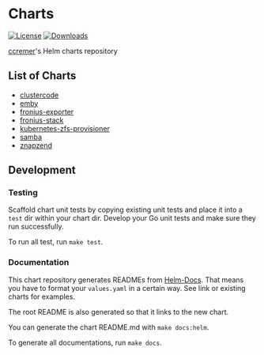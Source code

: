 # Charts

[![License](https://img.shields.io/github/license/ccremer/charts)](https://github.com/ccremer/charts/blob/master/LICENSE)
[![Downloads](https://img.shields.io/github/downloads/ccremer/charts/total)](https://github.com/ccremer/charts/releases)

[ccremer](https://github.com/ccremer)'s Helm charts repository

## List of Charts

* [clustercode](charts/clustercode/README.md)
* [emby](charts/emby/README.md)
* [fronius-exporter](charts/fronius-exporter/README.md)
* [fronius-stack](charts/fronius-stack/README.md)
* [kubernetes-zfs-provisioner](charts/kubernetes-zfs-provisioner/README.md)
* [samba](charts/samba/README.md)
* [znapzend](charts/znapzend/README.md)

## Development

### Testing

Scaffold chart unit tests by copying existing unit tests and place it into a `test` dir within your chart dir.
Develop your Go unit tests and make sure they run successfully.

To run all test, run `make test`.

### Documentation

This chart repository generates READMEs from [Helm-Docs](https://github.com/norwoodj/helm-docs/).
That means you have to format your `values.yaml` in a certain way.
See link or existing charts for examples.

The root README is also generated so that it links to the new chart.

You can generate the chart README.md with `make docs:helm`.

To generate all documentations, run `make docs`.
